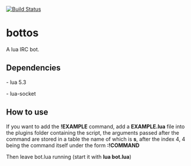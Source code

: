 [![Build Status](https://travis-ci.org/ogbaba/bottos.svg?branch=master)](https://travis-ci.org/ogbaba/bottos)
# bottos

A lua IRC bot.

## Dependencies

- lua 5.3

- lua-socket

## How to use

If you want to add the **!EXAMPLE** command, add a **EXAMPLE.lua** file into the plugins folder containing the script, the arguments passed after the command are stored in a table the name of which is **s**, after the index 4, 4 being the command itself under the form **:!COMMAND**

Then leave bot.lua running (start it with **lua bot.lua**)
